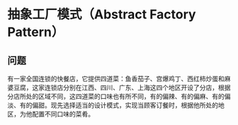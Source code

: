 ﻿# 抽象工厂模式（Abstract Factory Pattern）

## 问题

有一家全国连锁的快餐店，它提供四道菜：鱼香茄子、宫爆鸡丁、西红柿炒蛋和麻婆豆腐，这家连锁店分别在江西、四川、广东、上海这四个地区开设了分店，根据分店所处的区域不同，这四道菜的口味也有所不同，有的偏辣、有的偏麻、有的偏淡、有的偏甜。现先选择适当的设计模式，实现当顾客订餐时，根据他所处的地区，为他配置不同口味的菜肴。
